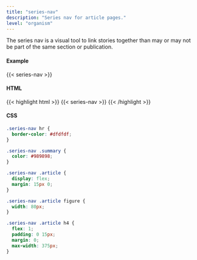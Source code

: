 ```yaml
---
title: "series-nav"
description: "Series nav for article pages."
level: "organism"
---
```


The series nav is a visual tool to link stories together than may or may not be part of the same section or publication.

#### Example
{{< series-nav >}}

#### HTML
{{< highlight html >}}
{{< series-nav >}}
{{< /highlight >}}

#### CSS
```css
.series-nav hr {
  border-color: #dfdfdf;
}

.series-nav .summary {
  color: #989898;
}

.series-nav .article {
  display: flex;
  margin: 15px 0;
}

.series-nav .article figure {
  width: 80px;
}

.series-nav .article h4 {
  flex: 1;
  padding: 0 15px;
  margin: 0;
  max-width: 375px;
}
```
